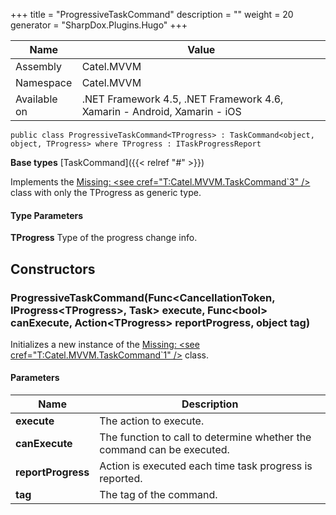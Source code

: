 

+++
title = "ProgressiveTaskCommand" 
description = ""
weight = 20
generator = "SharpDox.Plugins.Hugo"
+++

Name|Value
---|---
Assembly|Catel.MVVM
Namespace|Catel.MVVM
Available on|.NET Framework 4.5, .NET Framework 4.6, Xamarin - Android, Xamarin - iOS

```
public class ProgressiveTaskCommand<TProgress> : TaskCommand<object, object, TProgress> where TProgress : ITaskProgressReport 
```

**Base types**
[TaskCommand]({{< relref "#" >}})

Implements the [Missing: &lt;see cref="T:Catel.MVVM.TaskCommand`3" /&gt;](#) class with only the TProgress as generic type.

#### Type Parameters

**TProgress**
Type of the progress change info.

## Constructors

### ProgressiveTaskCommand(Func&lt;CancellationToken, IProgress&lt;TProgress&gt;, Task&gt; execute, Func&lt;bool&gt; canExecute, Action&lt;TProgress&gt; reportProgress, object tag)

Initializes a new instance of the [Missing: &lt;see cref="T:Catel.MVVM.TaskCommand`1" /&gt;](#) class.

#### Parameters

Name|Description
---|---
**execute**|The action to execute.
**canExecute**|The function to call to determine whether the command can be executed.
**reportProgress**|Action is executed each time task progress is reported.
**tag**|The tag of the command.

